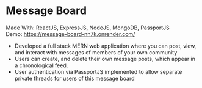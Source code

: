 # Message Board
Made With: ReactJS, ExpressJS, NodeJS, MongoDB, PassportJS <br />
Demo: https://message-board-nn7k.onrender.com/
- Developed a full stack MERN web application where you can post, view, and interact with messages of members of your own community
- Users can create, and delete their own message posts, which appear in a chronological feed.
- User authentication via PassportJS implemented to allow separate private threads for users of this message board
